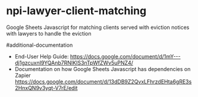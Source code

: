 # npi-lawyer-client-matching
Google Sheets Javascript for matching clients served with eviction notices with lawyers to handle the eviction

#additional-documentation
* End-User Help Guide: https://docs.google.com/document/d/1mY---dj1gzcuxnI9YQAnb7RNIKIS3nTpWfZWv5uPNZ4/
* Documentation on how Google Sheets Javascript has dependencies on Zapier https://docs.google.com/document/d/13dDB9Z2QvxLFhrzdEHta6gRE3s2HnxQN9v3yqt-V7rE/edit
